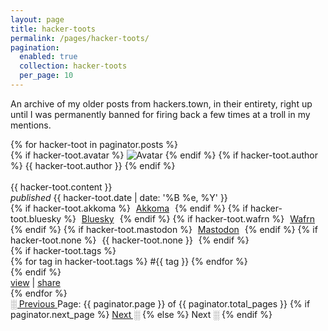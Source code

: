 ```yaml
---
layout: page
title: hacker-toots
permalink: /pages/hacker-toots/
pagination:
  enabled: true
  collection: hacker-toots
  per_page: 10
---
```

<p class="center">An archive of my older posts from hackers.town, in their entirety, right up until I was permanently banned for firing back a few times at a troll in my mentions.</p>

<div class="hacker-toots-section">
  {% for hacker-toot in paginator.posts %}
    <div class="hacker-toots-item item">
      {% if hacker-toot.avatar %}
        <img src="{{ hacker-toot.avatar }}" alt="Avatar" class="no-center toot-avatar pack-avatar">
      {% endif %}
      {% if hacker-toot.author %}
        {{ hacker-toot.author }}
      {% endif %}
      <br /><br />
      <div>{{ hacker-toot.content }}</div>
      <span class="date"><i>published</i> {{ hacker-toot.date | date: '%B %e, %Y' }}</span>
      <div class="syndicate">
        <i class="ph ph-broadcast" title="Syndication"></i>
        {% if hacker-toot.akkoma %}
          <span style="padding:0px 5px 0px 5px;">
            <a href="{{ hacker-toot.akkoma }}" target="_blank">Akkoma</a>
          </span>
        {% endif %}
        {% if hacker-toot.bluesky %}
          <span style="padding:0px 5px 0px 5px;">
            <a href="{{ hacker-toot.bluesky }}" target="_blank">Bluesky</a>
          </span>
        {% endif %}
        {% if hacker-toot.wafrn %}
          <span style="padding:0px 5px 0px 5px;">
            <a href="{{ hacker-toot.wafrn }}" target="_blank">Wafrn</a>
          </span>
        {% endif %}
        {% if hacker-toot.mastodon %}
          <span style="padding:0px 5px 0px 5px;">
            <a href="{{ hacker-toot.mastodon }}" target="_blank">Mastodon</a>
          </span>
        {% endif %}
        {% if hacker-toot.none %}
          <span style="padding:0px 5px 0px 5px;">
            {{ hacker-toot.none }}
          </span>
        {% endif %}
      </div>
      {% if hacker-toot.tags %}
        <div class="tags">
          {% for tag in hacker-toot.tags %}
            <span>#{{ tag }}</span>
          {% endfor %}
        </div>
      {% endif %}
        <div style="hacker-toot-align: right;">
        <a href="{{ hacker-toot.url }}" class="small-link">view</a> |
        <a href="javascript:void(0);" class="small-link" onclick="copyToClipboard('{{ hacker-toot.url }}')">share</a>
        <script src="/assets/js/clipboard.js"></script>
      </div>
    </div>
  {% endfor %}
</div>

<!-- Pagination links -->
<div class="pagination">
  <a href="{{ paginator.previous_page_path }}" class="previous {% if paginator.page == 1 %}disabled{% endif %}">
    ░ Previous
  </a>
  <span class="page_number">
    Page: {{ paginator.page }} of {{ paginator.total_pages }}
  </span>
  {% if paginator.next_page %}
    <a href="{{ paginator.next_page_path }}" class="next">Next ░</a>
  {% else %}
    <span class="next">Next ░</span>
  {% endif %}
</div>